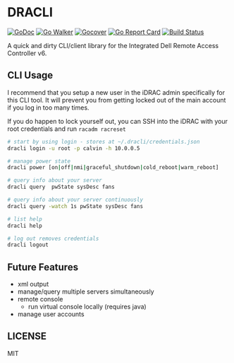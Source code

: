 # DRACLI

[![GoDoc](https://godoc.org/github.com/adamveld12/drac?status.svg)](http://godoc.org/github.com/adamveld12/drac)
[![Go Walker](http://gowalker.org/api/v1/badge)](https://gowalker.org/github.com/adamveld12/drac)
[![Gocover](http://gocover.io/_badge/github.com/adamveld12/drac)](http://gocover.io/github.com/adamveld12/drac)
[![Go Report Card](https://goreportcard.com/badge/github.com/adamveld12/drac)](https://goreportcard.com/report/github.com/adamveld12/drac)
[![Build Status](https://semaphoreci.com/api/v1/adamveld12/drac/branches/master/badge.svg)](https://semaphoreci.com/adamveld12/drac)

A quick and dirty CLI/client library for the Integrated Dell Remote Access Controller v6.

## CLI Usage

I recommend that you setup a new user in the iDRAC admin specifically for this CLI tool. It will prevent you from getting locked out of the main account if you log in too many times.


If you do happen to lock yourself out, you can SSH into the iDRAC with your root credentials and run `racadm racreset`


```sh
# start by using login - stores at ~/.dracli/credentials.json
dracli login -u root -p calvin -h 10.0.0.5

# manage power state
dracli power [on|off|nmi|graceful_shutdown|cold_reboot|warm_reboot]

# query info about your server
dracli query  pwState sysDesc fans

# query info about your server continuously
dracli query -watch 1s pwState sysDesc fans

# list help 
dracli help

# log out removes credentials 
dracli logout 
```


## Future Features

- xml output
- manage/query multiple servers simultaneously
- remote console
  - run virtual console locally (requires java)
- manage user accounts


## LICENSE 

MIT